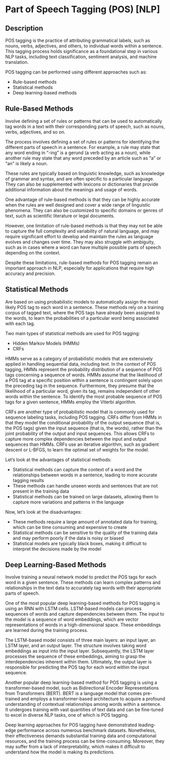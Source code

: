 # Part of Speech Tagging (POS) [NLP]

## Description

POS tagging is the practice of attributing grammatical labels, such as nouns, verbs, adjectives, and others, to individual words within a sentence. This tagging process holds significance as a foundational step in various NLP tasks, including text classification, sentiment analysis, and machine translation.

POS tagging can be performed using different approaches such as:

- Rule-based methods
- Statistical methods
- Deep learning-based methods

## Rule-Based Methods

Involve defining a set of rules or patterns that can be used to automatically tag words in a text with their corresponding parts of speech, such as nouns, verbs, adjectives, and so on.

The process involves defining a set of rules or patterns for identifying the different parts of speech in a sentence. For example, a rule may state that any word ending in “-ing” is a gerund (a verb acting as a noun), while another rule may state that any word preceded by an article such as “a” or “an” is likely a noun.

These rules are typically based on linguistic knowledge, such as knowledge of grammar and syntax, and are often specific to a particular language. They can also be supplemented with lexicons or dictionaries that provide additional information about the meanings and usage of words.

One advantage of rule-based methods is that they can be highly accurate when the rules are well designed and cover a wide range of linguistic phenomena. They can also be customized to specific domains or genres of text, such as scientific literature or legal documents.

However, one limitation of rule-based methods is that they may not be able to capture the full complexity and variability of natural language, and may require significant effort to develop and maintain the rules as language evolves and changes over time. They may also struggle with ambiguity, such as in cases where a word can have multiple possible parts of speech depending on the context.

Despite these limitations, rule-based methods for POS tagging remain an important approach in NLP, especially for applications that require high accuracy and precision.

## Statistical Methods

Are based on using probabilistic models to automatically assign the most likely POS tag to each word in a sentence. These methods rely on a training corpus of tagged text, where the POS tags have already been assigned to the words, to learn the probabilities of a particular word being associated with each tag.

Two main types of statistical methods are used for POS tagging:

- Hidden Markov Models (HMMs)
- CRFs

HMMs serve as a category of probabilistic models that are extensively applied in handling sequential data, including text. In the context of POS tagging, HMMs represent the probability distribution of a sequence of POS tags concerning a sequence of words. HMMs assume that the likelihood of a POS tag at a specific position within a sentence is contingent solely upon the preceding tag in the sequence. Furthermore, they presume that the likelihood of a particular word, given its tag, remains independent of other words within the sentence. To identify the most probable sequence of POS tags for a given sentence, HMMs employ the Viterbi algorithm.

CRFs are another type of probabilistic model that is commonly used for sequence labeling tasks, including POS tagging. CRFs differ from HMMs in that they model the conditional probability of the output sequence (that is, the POS tags) given the input sequence (that is, the words), rather than the joint probability of the output and input sequences. This allows CRFs to capture more complex dependencies between the input and output sequences than HMMs. CRFs use an iterative algorithm, such as gradient descent or L-BFGS, to learn the optimal set of weights for the model.

Let’s look at the advantages of statistical methods:

- Statistical methods can capture the context of a word and the relationships between words in a sentence, leading to more accurate tagging results
- These methods can handle unseen words and sentences that are not present in the training data
- Statistical methods can be trained on large datasets, allowing them to capture more variations and patterns in the language

Now, let’s look at the disadvantages:

- These methods require a large amount of annotated data for training, which can be time consuming and expensive to create
- Statistical methods can be sensitive to the quality of the training data and may perform poorly if the data is noisy or biased
- Statistical models are typically black boxes, making it difficult to interpret the decisions made by the model

## Deep Learning-Based Methods

Involve training a neural network model to predict the POS tags for each word in a given sentence. These methods can learn complex patterns and relationships in the text data to accurately tag words with their appropriate parts of speech.

One of the most popular deep learning-based methods for POS tagging is using an RNN with LSTM cells. LSTM-based models can process sequences of words and capture dependencies between them. The input to the model is a sequence of word embeddings, which are vector representations of words in a high-dimensional space. These embeddings are learned during the training process.

The LSTM-based model consists of three main layers: an input layer, an LSTM layer, and an output layer. The structure involves taking word embeddings as input into the input layer. Subsequently, the LSTM layer processes the sequence of these embeddings, aiming to grasp the interdependencies inherent within them. Ultimately, the output layer is responsible for predicting the POS tag for each word within the input sequence.

Another popular deep learning-based method for POS tagging is using a transformer-based model, such as Bidirectional Encoder Representations from Transformers (BERT). BERT is a language model that comes pre-trained and employs a transformer-based architecture to acquire a profound understanding of contextual relationships among words within a sentence. It undergoes training with vast quantities of text data and can be fine-tuned to excel in diverse NLP tasks, one of which is POS tagging.

Deep learning approaches for POS tagging have demonstrated leading-edge performance across numerous benchmark datasets. Nonetheless, their effectiveness demands substantial training data and computational resources, and the training process can be time-consuming. Moreover, they may suffer from a lack of interpretability, which makes it difficult to understand how the model is making its predictions.
